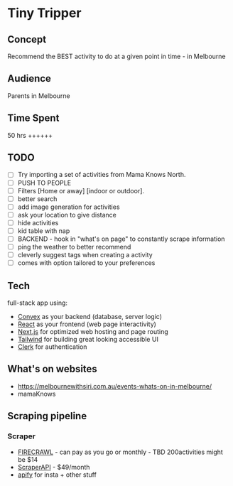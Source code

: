 # Tiny Tripper

## Concept

Recommend the BEST activity to do at a given point in time - in Melbourne

## Audience

Parents in Melbourne

## Time Spent

50 hrs ++++++

## TODO

- [ ] Try importing a set of activities from Mama Knows North.
- [ ] PUSH TO PEOPLE
- [ ] Filters [Home or away] [indoor or outdoor].
- [ ] better search
- [ ] add image generation for activities
- [ ] ask your location to give distance
- [ ] hide activities
- [ ] kid table with nap
- [ ] BACKEND - hook in "what's on page" to constantly scrape information
- [ ] ping the weather to better recommend
- [ ] cleverly suggest tags when creating a activity
- [ ] comes with option tailored to your preferences

## Tech

full-stack app using:

- [Convex](https://convex.dev/) as your backend (database, server logic)
- [React](https://react.dev/) as your frontend (web page interactivity)
- [Next.js](https://nextjs.org/) for optimized web hosting and page routing
- [Tailwind](https://tailwindcss.com/) for building great looking accessible UI
- [Clerk](https://clerk.com/) for authentication

## What's on websites

- https://melbournewithsiri.com.au/events-whats-on-in-melbourne/
- mamaKnows

## Scraping pipeline

### Scraper

- [FIRECRAWL](https://www.firecrawl.dev/pricing) - can pay as you go or monthly - TBD 200activities might be $14
- [ScraperAPI](https://www.scraperapi.com/pricing/) - $49/month
- [apify](https://apify.com/store/categories?sortBy=popularity) for insta + other stuff
